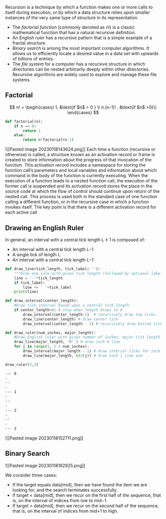 
Recursion is a technique by which a function makes one or more calls to itself during execution, or by which a data structure relies upon smaller instances of the very same type of structure in its representation.

- The *factorial function* (commonly denoted as n!) is a classic mathematical function that has a natural recursive definition. 
- An *English ruler* has a recursive pattern that is a simple example of a fractal structure. 
- *Binary search* is among the most important computer algorithms. It allows us to efficiently locate a desired value in a data set with upwards of billions of entries. 
- The *file system* for a computer has a recursive structure in which directories can be nested arbitrarily deeply within other directories. Recursive algorithms are widely used to explore and manage these file systems.


## Factorial

$$
n! =
\begin{cases}
1, &\text{if $n$ = 0 } \\
n.(n-1)! , &\text{if $n$ >0}\\
\end{cases}
$$
```python
def factorial(n):
    if n == 0:
        return 1
    else:
        return n*factorial(n-1)
```
![[Pasted image 20230118143624.png]]
Each time a function (recursive or otherwise) is called, a structure known as an activation record or frame is created to store information about the progress of that invocation of the function. This activation record includes a namespace for storing the function call’s parameters and local variables and information about which command in the body of the function is currently executing. When the execution of a function leads to a nested function call, the execution of the former call is suspended and its activation record stores the place in the source code at which the flow of control should continue upon return of the nested call. This process is used both in the standard case of one function calling a different function, or in the recursive case in which a function invokes itself. The key point is that there is a different activation record for each active call

## Drawing an English Ruler

In general, an interval with a central tick length L ≥ 1 is composed of: 
-  An interval with a central tick length L−1 
- A single tick of length L 
- An interval with a central tick length L−1

```python
def draw_line(tick_length, tick_label= ''):
    """Draw one line with given tick length (followed by optional label)."""
    line = '-'*tick_length
    if tick_label:
        line += ' '+tick_label
    print(line)

def draw_interval(center_length):
    #Draw tick interval based upon a central tick length
    if center_length>0: # stop when length drops to 0
        draw_interval(center_length-1)  # recursively draw top ticks
        draw_line(center_length) # draw center tick
        draw_interval(center_length - 1) # recursively draw bottom ticks

def draw_ruler(num_inches, major_length):
    #Draw English ruler with given number of inches, major tick length
    draw_line(major_length, '0' ) # draw inch 0 line
    for j in range(1, 1 + num_inches):
        draw_interval(major_length - 1) # draw interior ticks for inch
        draw_line(major_length, str(j)) # draw inch j line and

draw_ruler(3,3)
```

```bash
--- 0
-
--
-
--- 1
-
--
-
--- 2
-
--
-
--- 3
```

![[Pasted image 20230118152711.png]]

## Binary Search

![[Pasted image 20230118162925.png]]

We consider three cases: 
- If the target equals data[mid], then we have found the item we are looking for, and the search terminates successfully. 
- If target < data[mid], then we recur on the first half of the sequence, that is, on the interval of indices from low to mid−1. 
- If target > data[mid], then we recur on the second half of the sequence, that is, on the interval of indices from mid+1 to high.

